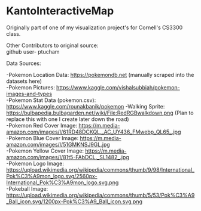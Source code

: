 # KantoInteractiveMap

Originally part of one of my visualization project's for Cornell's CS3300 class.

Other Contributors to original source:   
github user- ptucham

Data Sources: 

-Pokemon Location Data: https://pokemondb.net (manually scraped into the datasets here)  
-Pokemon Pictures: https://www.kaggle.com/vishalsubbiah/pokemon-images-and-types  
-Pokemon Stat Data (pokemon.csv): https://www.kaggle.com/rounakbanik/pokemon
-Walking Sprite: https://bulbapedia.bulbagarden.net/wiki/File:RedRGBwalkdown.png (Plan to replace this with one I create later down the road)  
-Pokemon Red Cover Image: https://m.media-amazon.com/images/I/61RD48DCKQL._AC_UY436_FMwebp_QL65_.jpg  
-Pokemon Blue Cover Image:  https://m.media-amazon.com/images/I/51GMKNSJ9GL.jpg   
-Pokemon Yellow Cover Image:  https://m.media-amazon.com/images/I/81t5-FAbDCL._SL1482_.jpg  
-Pokemon Logo Image: https://upload.wikimedia.org/wikipedia/commons/thumb/9/98/International_Pok%C3%A9mon_logo.svg/2560px-International_Pok%C3%A9mon_logo.svg.png   
-Pokeball Image: https://upload.wikimedia.org/wikipedia/commons/thumb/5/53/Pok%C3%A9_Ball_icon.svg/1200px-Pok%C3%A9_Ball_icon.svg.png   
